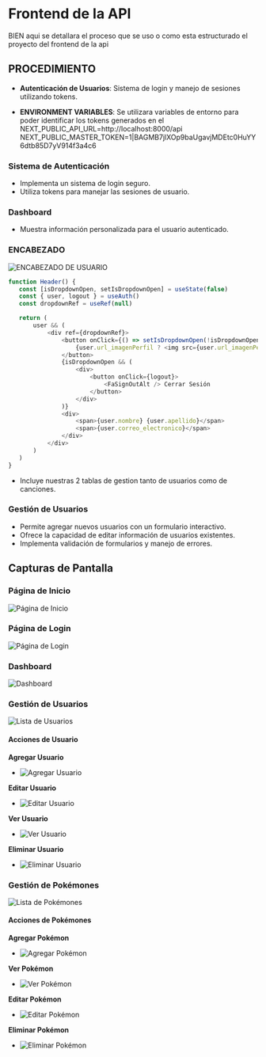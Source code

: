 # Frontend de la API
BIEN aqui se detallara el proceso que se uso o como esta estructurado el proyecto del frontend de la api

## PROCEDIMIENTO

- **Autenticación de Usuarios**: Sistema de login y manejo de sesiones utilizando tokens.

- **ENVIRONMENT VARIABLES**: Se utilizara variables de entorno para poder identificar los tokens generados en el
                             NEXT_PUBLIC_API_URL=http://localhost:8000/api
                             NEXT_PUBLIC_MASTER_TOKEN=1|BAGMB7jlXOp9baUgavjMDEtc0HuYY6dtb85D7yV914f3a4c6

### Sistema de Autenticación
- Implementa un sistema de login seguro.
- Utiliza tokens  para manejar las sesiones de usuario.

### Dashboard
- Muestra información personalizada para el usuario autenticado.
### ENCABEZADO
![ENCABEZADO DE USUARIO](APIS-consumo2\public\ss\header.png)

```javascript
function Header() {
   const [isDropdownOpen, setIsDropdownOpen] = useState(false)
   const { user, logout } = useAuth()
   const dropdownRef = useRef(null)

   return (
       user && (
           <div ref={dropdownRef}>
               <button onClick={() => setIsDropdownOpen(!isDropdownOpen)}>
                   {user.url_imagenPerfil ? <img src={user.url_imagenPerfil} alt="Foto" /> : <FaUserCircle />}
               </button>
               {isDropdownOpen && (
                   <div>
                       <button onClick={logout}>
                           <FaSignOutAlt /> Cerrar Sesión
                       </button>
                   </div>
               )}
               <div>
                   <span>{user.nombre} {user.apellido}</span>
                   <span>{user.correo_electronico}</span>
               </div>
           </div>
       )
   )
}
```


- Incluye nuestras 2 tablas de gestion tanto de usuarios como de canciones.

### Gestión de Usuarios
- Permite agregar nuevos usuarios con un formulario interactivo.
- Ofrece la capacidad de editar información de usuarios existentes.
- Implementa validación de formularios y manejo de errores.

## Capturas de Pantalla

### Página de Inicio
![Página de Inicio](https://github.com/K451AKM/APIS-consumo2/blob/master/pagina%20inicio.jpg)

### Página de Login
![Página de Login](https://github.com/K451AKM/APIS-consumo2/blob/master/login.jpg)

### Dashboard
![Dashboard](https://github.com/K451AKM/APIS-consumo2/blob/master/ds.jpg)

### Gestión de Usuarios
![Lista de Usuarios](https://github.com/K451AKM/APIS-consumo2/blob/master/usersC.jpg)

#### Acciones de Usuario

**Agregar Usuario**
- ![Agregar Usuario](https://github.com/K451AKM/APIS-consumo2/blob/master/agregarUsuario.jpg)

**Editar Usuario**
- ![Editar Usuario](https://github.com/K451AKM/APIS-consumo2/blob/master/usuarioEditado.jpg)

**Ver Usuario**
- ![Ver Usuario](https://github.com/K451AKM/APIS-consumo2/blob/master/verUsuario.jpg)

**Eliminar Usuario**
- ![Eliminar Usuario](https://github.com/K451AKM/APIS-consumo2/blob/master/eliminarUsuario.jpg)

### Gestión de Pokémones
![Lista de Pokémones](https://github.com/K451AKM/APIS-consumo2/blob/master/pokemones.jpg)

#### Acciones de Pokémones

**Agregar Pokémon**
- ![Agregar Pokémon](https://github.com/K451AKM/APIS-consumo2/blob/master/agregarPokemon.jpg)

**Ver Pokémon**
- ![Ver Pokémon](https://github.com/K451AKM/APIS-consumo2/blob/master/verpokemon.jpg)

**Editar Pokémon**
- ![Editar Pokémon](https://github.com/K451AKM/APIS-consumo2/blob/master/editar%20pokemon.jpg)

**Eliminar Pokémon**
- ![Eliminar Pokémon](https://github.com/K451AKM/APIS-consumo2/blob/master/eliminarpokemon.jpg)